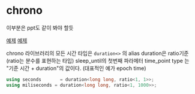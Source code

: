 # chrono

이부분은 ppt도 같이 봐야 할듯

[예제](./chrono1.cpp)
[예제](./chrono2.cpp)

chrono 라이브러리의 모든 시간 타입은 `duration<>` 의 alias
duration은 ratio기준(ratio는 분수를 표현하는 타입)
sleep_until의 첫번째 파라메터 time_point type 는 "기준 시간 + duration"의 값이다. (대표적인 예가 epoch time)

```cpp
using seconds       = duration<long long, ratio<1, 1>>;
using miliseconds = duration<long long, ratio<1, 1000>>;
```


